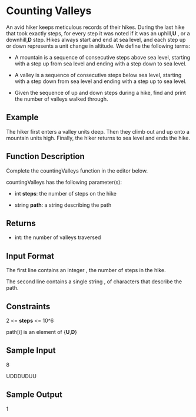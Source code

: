 # **Counting Valleys**

An avid hiker keeps meticulous records of their hikes. During the last hike that took exactly  steps, for every step it was noted if it was an uphill,**U** , or a downhill,**D**  step. Hikes always start and end at sea level, and each step up or down represents a  unit change in altitude. We define the following terms:

- A mountain is a sequence of consecutive steps above sea level, starting with a step up from sea level and ending with a step down to sea level.

- A valley is a sequence of consecutive steps below sea level, starting with a step down from sea level and ending with a step up to sea level.

- Given the sequence of up and down steps during a hike, find and print the number of valleys walked through.

## **Example**

The hiker first enters a valley  units deep. Then they climb out and up onto a mountain  units high. Finally, the hiker returns to sea level and ends the hike.

## **Function Description**

Complete the countingValleys function in the editor below.

countingValleys has the following parameter(s):

- int **steps**: the number of steps on the hike

- string **path**: a string describing the path


## **Returns**

- int: the number of valleys traversed


## **Input Format**

The first line contains an integer , the number of steps in the hike.

The second line contains a single string , of  characters that describe the path.

## **Constraints**

2 <= **steps** <= 10^6

path[i] is an element of {**U**,**D**}

## **Sample Input**

8

UDDDUDUU

## **Sample Output**

1


